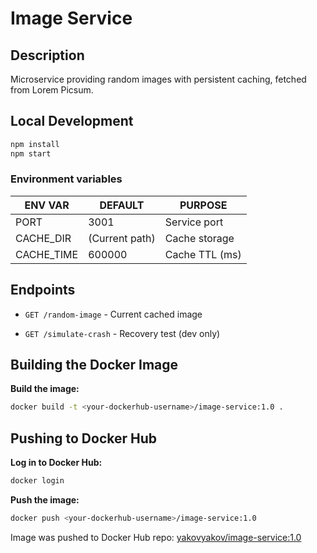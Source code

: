 # Image Service

## Description

Microservice providing random images with persistent caching, fetched from Lorem Picsum.

## Local Development

```bash
npm install
npm start
```

### Environment variables

| ENV VAR    | DEFAULT     | PURPOSE          |
|------------|-------------|------------------|
| PORT       | 3001        | Service port     |
| CACHE_DIR  | (Current path) | Cache storage    |
| CACHE_TIME | 600000      | Cache TTL (ms)   |

## Endpoints

* `GET /random-image` - Current cached image

* `GET /simulate-crash` - Recovery test (dev only)

## Building the Docker Image

**Build the image:**

  ```bash
  docker build -t <your-dockerhub-username>/image-service:1.0 .
  ```

## Pushing to Docker Hub

**Log in to Docker Hub:**

  ```bash
  docker login
  ```

**Push the image:**

  ```bash
  docker push <your-dockerhub-username>/image-service:1.0
  ```

Image was pushed to Docker Hub repo: [yakovyakov/image-service:1.0](https://hub.docker.com/r/yakovyakov/image-service/tags?name=1.0)
